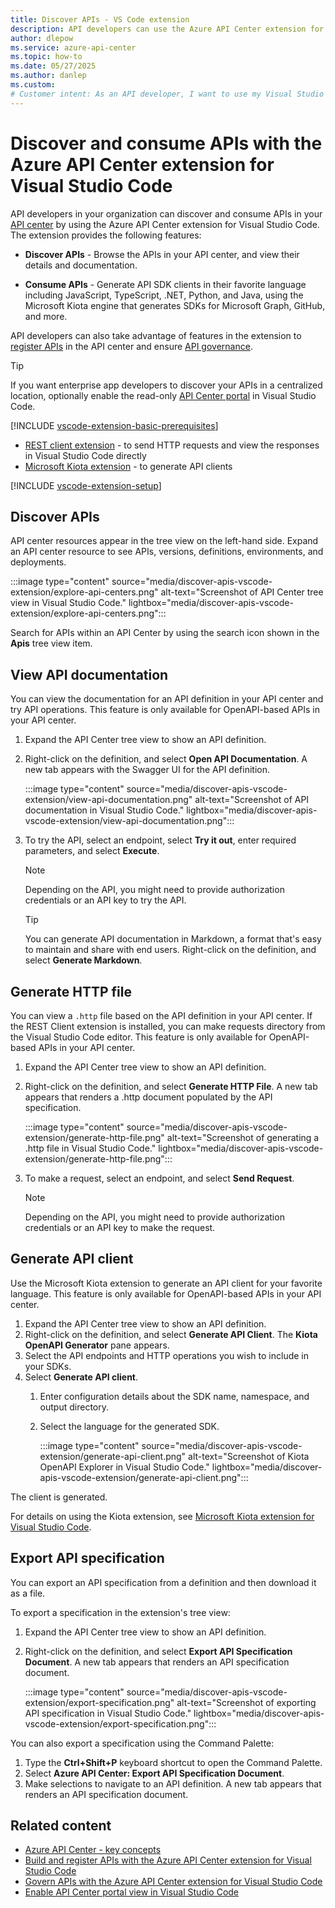```yaml
---
title: Discover APIs - VS Code extension
description: API developers can use the Azure API Center extension for Visual Studio Code to discover APIs in their organization's API center.
author: dlepow
ms.service: azure-api-center
ms.topic: how-to
ms.date: 05/27/2025
ms.author: danlep 
ms.custom: 
# Customer intent: As an API developer, I want to use my Visual Studio Code environment to discover and consume APIs in my organizations API center.
---
```


# Discover and consume APIs with the Azure API Center extension for Visual Studio Code

API developers in your organization can discover and consume APIs in your [API center](overview.md) by using the Azure API Center extension for Visual Studio Code. The extension provides the following features:

* **Discover APIs** - Browse the APIs in your API center, and view their details and documentation.

* **Consume APIs** - Generate API SDK clients in their favorite language including JavaScript, TypeScript, .NET, Python, and Java, using the Microsoft Kiota engine that generates SDKs for Microsoft Graph, GitHub, and more. 

API developers can also take advantage of features in the extension to [register APIs](build-register-apis-vscode-extension.md) in the API center and ensure [API governance](govern-apis-vscode-extension.md).

> [!TIP]
> If you want enterprise app developers to discover your APIs in a centralized location, optionally enable the read-only [API Center portal](enable-api-center-portal-vs-code-extension.md) in Visual Studio Code. 

[!INCLUDE [vscode-extension-basic-prerequisites](includes/vscode-extension-basic-prerequisites.md)]  
    
* [REST client extension](https://marketplace.visualstudio.com/items?itemName=humao.rest-client) - to send HTTP requests and view the responses in Visual Studio Code directly
* [Microsoft Kiota extension](https://marketplace.visualstudio.com/items?itemName=ms-graph.kiota) - to generate API clients

[!INCLUDE [vscode-extension-setup](includes/vscode-extension-setup.md)]   

## Discover APIs

API center resources appear in the tree view on the left-hand side. Expand an API center resource to see APIs, versions, definitions, environments, and deployments.

:::image type="content" source="media/discover-apis-vscode-extension/explore-api-centers.png" alt-text="Screenshot of API Center tree view in Visual Studio Code." lightbox="media/discover-apis-vscode-extension/explore-api-centers.png":::

Search for APIs within an API Center by using the search icon shown in the **Apis** tree view item.

## View API documentation

You can view the documentation for an API definition in your API center and try API operations. This feature is only available for OpenAPI-based APIs in your API center.

1. Expand the API Center tree view to show an API definition. 
1. Right-click on the definition, and select **Open API Documentation**. A new tab appears with the Swagger UI for the API definition.

    :::image type="content" source="media/discover-apis-vscode-extension/view-api-documentation.png" alt-text="Screenshot of API documentation in Visual Studio Code." lightbox="media/discover-apis-vscode-extension/view-api-documentation.png":::

1. To try the API, select an endpoint, select **Try it out**, enter required parameters, and select **Execute**.

    > [!NOTE]
    > Depending on the API, you might need to provide authorization credentials or an API key to try the API.

    > [!TIP]
    > You can generate API documentation in Markdown, a format that's easy to maintain and share with end users. Right-click on the definition, and select **Generate Markdown**.

## Generate HTTP file

You can view a `.http` file based on the API definition in your API center. If the REST Client extension is installed, you can make requests directory from the Visual Studio Code editor. This feature is only available for OpenAPI-based APIs in your API center.

1. Expand the API Center tree view to show an API definition. 
1. Right-click on the definition, and select **Generate HTTP File**. A new tab appears that renders a .http document populated by the API specification.

    :::image type="content" source="media/discover-apis-vscode-extension/generate-http-file.png" alt-text="Screenshot of generating a .http file in Visual Studio Code." lightbox="media/discover-apis-vscode-extension/generate-http-file.png":::

1. To make a request, select an endpoint, and select **Send Request**.

    > [!NOTE]
    > Depending on the API, you might need to provide authorization credentials or an API key to make the request.

## Generate API client

Use the Microsoft Kiota extension to generate an API client for your favorite language. This feature is only available for OpenAPI-based APIs in your API center.

1. Expand the API Center tree view to show an API definition.    
1. Right-click on the definition, and select **Generate API Client**. The **Kiota OpenAPI Generator** pane appears.
1. Select the API endpoints and HTTP operations you wish to include in your SDKs.
1. Select **Generate API client**.
    1. Enter configuration details about the SDK name, namespace, and output directory.
    1. Select the language for the generated SDK.
    
        :::image type="content" source="media/discover-apis-vscode-extension/generate-api-client.png" alt-text="Screenshot of Kiota OpenAPI Explorer in Visual Studio Code." lightbox="media/discover-apis-vscode-extension/generate-api-client.png":::
    
The client is generated.

For details on using the Kiota extension, see [Microsoft Kiota extension for Visual Studio Code](https://marketplace.visualstudio.com/items?itemName=ms-graph.kiota).

## Export API specification

You can export an API specification from a definition and then download it as a file.

To export a specification in the extension's tree view:

1. Expand the API Center tree view to show an API definition.    
1. Right-click on the definition, and select **Export API Specification Document**. A new tab appears that renders an API specification document.

    :::image type="content" source="media/discover-apis-vscode-extension/export-specification.png" alt-text="Screenshot of exporting API specification in Visual Studio Code." lightbox="media/discover-apis-vscode-extension/export-specification.png":::

You can also export a specification using the Command Palette:

1. Type the **Ctrl+Shift+P** keyboard shortcut to open the Command Palette. 
1. Select **Azure API Center: Export API Specification Document**.
1. Make selections to navigate to an API definition. A new tab appears that renders an API specification document.

    



## Related content

* [Azure API Center - key concepts](key-concepts.md)
* [Build and register APIs with the Azure API Center extension for Visual Studio Code](build-register-apis-vscode-extension.md)
* [Govern APIs with the Azure API Center extension for Visual Studio Code](govern-apis-vscode-extension.md)
* [Enable API Center portal view in Visual Studio Code](enable-api-center-portal-vs-code-extension.md)

